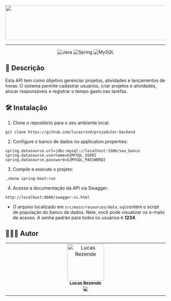 <p align="center">
  <img width="598" height="110" src="https://github.com/user-attachments/assets/019bed37-dd8e-4d6a-bd03-48ca4de22e35">
</p>

<hr>

<div align="center">

![Java](https://img.shields.io/badge/java-%23ED8B00.svg?style=for-the-badge&logo=openjdk&logoColor=white)
![Spring](https://img.shields.io/badge/spring-%236DB33F.svg?style=for-the-badge&logo=spring&logoColor=white)
![MySQL](https://img.shields.io/badge/mysql-4479A1.svg?style=for-the-badge&logo=mysql&logoColor=white)
</div>

<h2 id="description">📙 Descrição</h2> 

Esta API tem como objetivo gerenciar projetos, atividades e lançamentos de horas. O sistema permite cadastrar usuários, criar projetos e atividades, alocar responsáveis e registrar o tempo gasto nas tarefas.

<h2 id="installation">🛠️ Instalação</h2>

1. Clone o repositório para o seu ambiente local:

```
git clone https://github.com/lucasrznd/projeduler-backend
```

2. Configure o banco de dados no application.properties:

```
spring.datasource.url=jdbc:mysql://localhost:3306/seu_banco
spring.datasource.username=${MYSQL_USER}
spring.datasource.password=${MYSQL_PASSWORD}
```

3. Compile e execute o projeto:

```
./mvnw spring-boot:run
```

4. Acesse a documentação da API via Swagger:

```
http://localhost:8080/swagger-ui.html
```

- O arquivo localizado em ```src/main/resources/data.sql```contém o script de população do banco de dados. Nele, você pode visualizar os e-mails de acesso. A senha padrão para todos os usuários é **1234**.

<h2 id="author">👨🏻‍💻 Autor</h2>

<table>
  <tbody>
    <tr>
      <td align="center" valign="top" width="14.28%"><a href="https://github.com/lucasrznd"><img src="https://avatars.githubusercontent.com/u/101664450?v=4&v=" width="115px;" alt="Lucas Rezende"/><br /><sub><b>Lucas Rezende</b></sub></a><br/><a title="Código">💻</a></td>
  </tbody>
</table>
